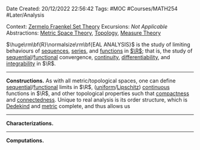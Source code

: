 <div class="topSpace"></div>

Date Created: 20/12/2022 22:56:42
Tags: #MOC #Courses/MATH254 #Later/Analysis

Context: [Zermelo Fraenkel Set Theory](obsidian://open?file=TODO)
Excursions: _Not Applicable_
Abstractions: [Metric Space Theory](obsidian://open?file=TODO), [Topology](obsidian://open?file=TODO), [Measure Theory](obsidian://open?file=TODO)

$\huge\rm\bf{R}\normalsize\rm\bf{EAL ANALYSIS}$ is the study of limiting behaviours of [sequences](Sequences%20in%20R.md), [series](Convergent%20and%20Divergent%20Series.md), and [functions](Functions%20in%20R.md) in [$\R$](Set%20of%20Real%20Numbers.md); that is, the study of [sequential](Sequential%20Limits%20in%20R.md)/[functional](Functional%20Limits%20in%20R.md) convergence, [continuity](Continuous%20Function%20in%20R.md), [differentiability](Differentiable%20Function%20in%20R.md), and [integrability](obsidian://open?file=TODO) in $\R$.

---

**Constructions.** As with all metric/topological spaces, one can define [sequential](Sequential%20Limits%20in%20R.md)/[functional](Functional%20Limits%20in%20R.md) limits in $\R$, ([uniform](Uniform%20Continuity.md)/[Lipschitz](Lipschitz%20Continuity.md)) [continuous](Continuous%20Function%20in%20R.md) functions in $\R$, and other topological properties such that [compactness](obsidian://open?file=TODO) and [connectedness](obsidian://open?file=TODO). Unique to real analysis is its order structure, which is [Dedekind](Dedekind-complete%20Ordered%20Set.md) and [metric](Metric-completeness%20of%20R.md) complete, and thus allows us

---

**Characterizations.** 

---

**Computations.** 
